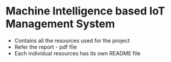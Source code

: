 # Machine Intelligence based IoT Management System
- Contains all the resources used for the project
- Refer the report - pdf file
- Each individual resources has its own README file
